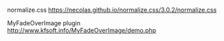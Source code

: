 normalize.css
    https://necolas.github.io/normalize.css/3.0.2/normalize.css
    
MyFadeOverImage plugin
    http://www.kfsoft.info/MyFadeOverImage/demo.php